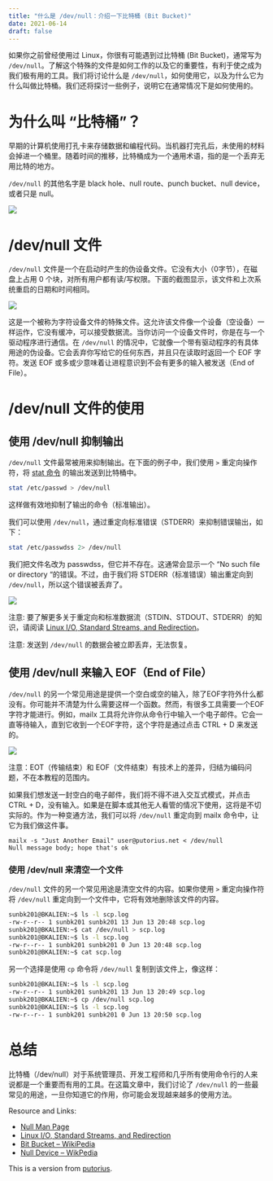 ```yaml
---
title: "什么是 /dev/null：介绍一下比特桶 (Bit Bucket)"
date: 2021-06-14
draft: false
---
```


如果你之前曾经使用过 Linux，你很有可能遇到过比特桶 (Bit Bucket)，通常写为 `/dev/null`。了解这个特殊的文件是如何工作的以及它的重要性，有利于使之成为我们极有用的工具。我们将讨论什么是 `/dev/null`，如何使用它，以及为什么它为什么叫做比特桶。我们还将探讨一些例子，说明它在通常情况下是如何使用的。

# 为什么叫 “比特桶”？
早期的计算机使用打孔卡来存储数据和编程代码。当机器打完孔后，未使用的材料会掉进一个桶里。随着时间的推移，比特桶成为一个通用术语，指的是一个丢弃无用比特的地方。

`/dev/null` 的其他名字是 black hole、null route、punch bucket、null device，或者只是 null。

![](https://sunbk201.oss-cn-beijing.aliyuncs.com/img/1280px-Univac_bit_bucket.JPG)

# /dev/null 文件
`/dev/null` 文件是一个在启动时产生的伪设备文件。它没有大小（0字节），在磁盘上占用 0 个块，对所有用户都有读/写权限。下面的截图显示，该文件和上次系统重启的日期和时间相同。

![](https://sunbk201.oss-cn-beijing.aliyuncs.com/img/20210613201532.png)

这是一个被称为字符设备文件的特殊文件。这允许该文件像一个设备（空设备）一样运作，它没有缓冲，可以接受数据流。当你访问一个设备文件时，你是在与一个驱动程序进行通信。在 `/dev/null` 的情况中，它就像一个带有驱动程序的有具体用途的伪设备。它会丢弃你写给它的任何东西，并且只在读取时返回一个 EOF 字符。发送 EOF 或多或少意味着让进程意识到不会有更多的输入被发送（End of File）。

# /dev/null 文件的使用
## 使用 /dev/null 抑制输出
`/dev/null` 文件最常被用来抑制输出。在下面的例子中，我们使用 `>` 重定向操作符，将 [stat 命令](https://www.putorius.net/linux-stat-command.html) 的输出发送到比特桶中。
```bash
stat /etc/passwd > /dev/null
```
这样做有效地抑制了输出的命令（标准输出）。

我们可以使用 `/dev/null`，通过重定向标准错误（STDERR）来抑制错误输出，如下：
```bash
stat /etc/passwdss 2> /dev/null
```
我们把文件名改为 passwdss，但它并不存在。这通常会显示一个 “No such file or directory “的错误。不过，由于我们将 STDERR（标准错误）输出重定向到 `/dev/null`，所以这个错误被丢弃了。

![](https://sunbk201.oss-cn-beijing.aliyuncs.com/img/ani-diag1-min.gif)

注意: 要了解更多关于重定向和标准数据流（STDIN、STDOUT、STDERR）的知识，请阅读 [Linux I/O, Standard Streams, and Redirection](https://www.putorius.net/linux-io-file-descriptors-and-redirection.html)。

注意: 发送到 `/dev/null` 的数据会被立即丢弃，无法恢复。

## 使用 /dev/null 来输入 EOF（End of File）

`/dev/null` 的另一个常见用途是提供一个空白或空的输入，除了EOF字符外什么都没有。你可能并不清楚为什么需要这样一个函数。然而，有很多工具需要一个EOF字符才能进行。例如，mailx 工具将允许你从命令行中输入一个电子邮件。它会一直等待输入，直到它收到一个EOF字符，这个字符是通过点击 CTRL + D 来发送的。

![](https://sunbk201.oss-cn-beijing.aliyuncs.com/img/ani-diag-mail-fast-min.gif)

注意：EOT（传输结束）和 EOF（文件结束）有技术上的差异，归结为编码问题，不在本教程的范围内。

如果我们想发送一封空白的电子邮件，我们将不得不进入交互式模式，并点击 CTRL + D，没有输入。如果是在脚本或其他无人看管的情况下使用，这将是不切实际的。作为一种变通方法，我们可以将 `/dev/null` 重定向到 mailx 命令中，让它为我们做这件事。

```
mailx -s "Just Another Email" user@putorius.net < /dev/null
Null message body; hope that's ok
```

### 使用 /dev/null 来清空一个文件
`/dev/null` 文件的另一个常见用途是清空文件的内容。如果你使用 `>` 重定向操作符将 `/dev/null` 重定向到一个文件中，它将有效地删除该文件的内容。

```bash
sunbk201@BKALIEN:~$ ls -l scp.log
-rw-r--r-- 1 sunbk201 sunbk201 13 Jun 13 20:48 scp.log
sunbk201@BKALIEN:~$ cat /dev/null > scp.log
sunbk201@BKALIEN:~$ ls -l scp.log
-rw-r--r-- 1 sunbk201 sunbk201 0 Jun 13 20:48 scp.log
sunbk201@BKALIEN:~$ cat scp.log
```

另一个选择是使用 `cp` 命令将 `/dev/null` 复制到该文件上，像这样：
```bash
sunbk201@BKALIEN:~$ ls -l scp.log
-rw-r--r-- 1 sunbk201 sunbk201 13 Jun 13 20:49 scp.log
sunbk201@BKALIEN:~$ cp /dev/null scp.log
sunbk201@BKALIEN:~$ ls -l scp.log
-rw-r--r-- 1 sunbk201 sunbk201 0 Jun 13 20:50 scp.log
```

# 总结
比特桶（/dev/null）对于系统管理员、开发工程师和几乎所有使用命令行的人来说都是一个重要而有用的工具。在这篇文章中，我们讨论了 `/dev/null` 的一些最常见的用途，一旦你知道它的作用，你可能会发现越来越多的使用方法。

Resource and Links:
- [Null Man Page](https://linux.die.net/man/4/null)
- [Linux I/O, Standard Streams, and Redirection](https://www.putorius.net/linux-io-file-descriptors-and-redirection.html)
- [Bit Bucket – WikiPedia](https://en.wikipedia.org/wiki/Bit_bucket)
- [Null Device – WikPedia](https://en.wikipedia.org/wiki/Null_device)

This is a version from [putorius](https://www.putorius.net/).